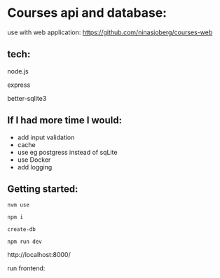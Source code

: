 # Courses api and database:

use with web application: https://github.com/ninasjoberg/courses-web

## tech:

node.js

express

better-sqlite3

## If I had more time I would:

- add input validation
- cache
- use eg postgress instead of sqLite
- use Docker
- add logging

## Getting started:

`nvm use`

`npm i`

`create-db`

`npm run dev`

http://localhost:8000/

run frontend:
